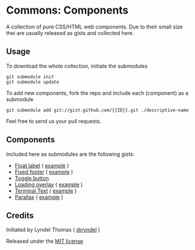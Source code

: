 # Commons: Components

A collection of pure CSS/HTML web components. Due to their small size thei are usually released as gists and collected here. 

## Usage 

To download the whole collection, initiate the submodules
```
git submodule init
git submodule update
```

To add new components, fork the repo and include each (component) as a submodule
```
git submodule add git://gist.github.com/{{ID}}.git ./descriptive-name
```
Feel free to send us your pull requests. 


## Components

Included here as submodules are the following gists:

* [Float label](https://gist.github.com/ryndel/11206510) ( [example](http://rawgit.com/ryndel/11206510/raw/example.html) )
* [Fixed footer](https://gist.github.com/ryndel/6338658) ( [example](http://rawgit.com/ryndel/6338658/raw/fixed-footer.html) )
* [Toggle button](https://gist.github.com/ryndel/68c5424a5972015c71e0)
* [Loading overlay](https://gist.github.com/tracend/8553152) ( [example](http://rawgit.com/tracend/8553152/raw/example.html) )
* [Terminal Text](https://gist.github.com/tracend/88c918a3a991510e49c1) ( [example](https://rawgit.com/tracend/88c918a3a991510e49c1/raw/example.html) )
* [Parallax](https://gist.github.com/tracend/e31af5624886a0c85fa3) ( [example](http://rawgit.com/tracend/e31af5624886a0c85fa3/raw/example.html) )

## Credits

Initiated by Lyndel Thomas ( [@ryndel](http://github.com/ryndel) )

Released under the [MIT license](http://makesites.org/licenses/MIT)

